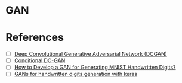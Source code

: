 # GAN


# References

- [ ] [Deep Convolutional Generative Adversarial Network (DCGAN)](https://fluxml.ai/Flux.jl/stable/tutorials/2021-10-08-dcgan-mnist/)
- [ ] [Conditional DC-GAN](https://github.com/FluxML/model-zoo/tree/master/vision/cdcgan_mnist)
- [ ] [How to Develop a GAN for Generating MNIST Handwritten Digits?](https://machinelearningmastery.com/how-to-develop-a-generative-adversarial-network-for-an-mnist-handwritten-digits-from-scratch-in-keras/)
- [ ] [GANs for handwritten digits generation with keras](https://www.kaggle.com/code/bryanb/gans-for-handwritten-digits-generation-with-keras)
